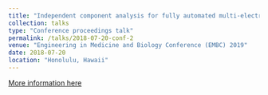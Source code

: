 ```yaml
---
title: "Independent component analysis for fully automated multi-electrode array spike sorting"
collection: talks
type: "Conference proceedings talk"
permalink: /talks/2018-07-20-conf-2
venue: "Engineering in Medicine and Biology Conference (EMBC) 2019"
date: 2018-07-20
location: "Honolulu, Hawaii"
---
```


[More information here](https://ieeexplore.ieee.org/abstract/document/8512788)
